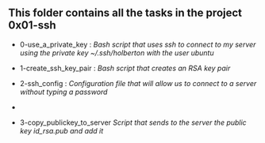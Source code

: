 ## This folder contains all the tasks in the project 0x01-ssh

* 0-use_a_private_key : *Bash script that uses ssh to connect to my server using the private key ~/.ssh/holberton with the user ubuntu*

* 1-create_ssh_key_pair : *Bash script that creates an RSA key pair*
 
* 2-ssh_config : *Configuration file that will allow us to connect to a server without typing a password*
* 
* 3-copy_publickey_to_server *Script that sends to the server the public key id_rsa.pub and add it*
